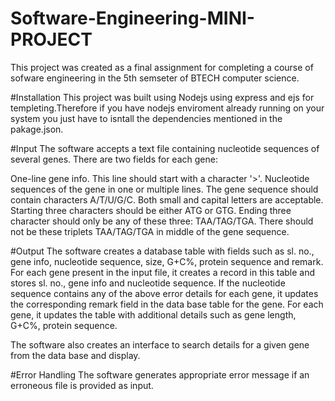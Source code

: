 # Software-Engineering-MINI-PROJECT
This project was created as a final assignment for completing a course of sofware engineering in the 5th semseter of BTECH computer science.

#Installation
This project was built using Nodejs using express and ejs for templeting.Therefore if you have nodejs enviroment already running on your system you just have to isntall the dependencies mentioned in the pakage.json.

#Input
The software accepts a text file containing nucleotide sequences of several genes. There are two fields for each gene:

One-line gene info. This line should start with a character '>'.
Nucleotide sequences of the gene in one or multiple lines.
The gene sequence should contain characters A/T/U/G/C. Both small and capital letters are acceptable. Starting three characters should be either ATG or GTG. Ending three character should only be any of these three: TAA/TAG/TGA. There should not be these triplets TAA/TAG/TGA in middle of the gene sequence.

#Output
The software creates a database table with fields such as sl. no., gene info, nucleotide sequence, size, G+C%, protein sequence and remark. For each gene present in the input file, it creates a record in this table and stores sl. no., gene info and nucleotide sequence. If the nucleotide sequence contains any of the above error details for each gene, it updates the corresponding remark field in the data base table for the gene. For each gene, it updates the table with additional details such as gene length, G+C%, protein sequence.

The software also creates an interface to search details for a given gene from the data base and display.

#Error Handling
The software generates appropriate error message if an erroneous file is provided as input.
